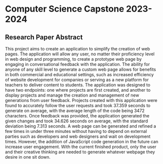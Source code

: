 # Computer Science Capstone 2023-2024

<h2>Research Paper Abstract</h2>
This project aims to create an application to simplify the creation of web pages.  The application will allow any user, no matter their proficiency level in web design and programming, to create a prototype web page by engaging in conversational feedback with the application.  The ability for anyone of any skill level to generate a custom web page allows for benefits in both commercial and educational settings, such as increased efficiency of website development for companies or serving as a new platform for teachers to deliver content to students.  The application was designed to have two endpoints: one where projects are first created, and another to display projects and manage the creation and management of new generations from user feedback.  Projects created with this application were found to accurately follow the user requests and took 37.359 seconds to generate on average, with the average length of the code being 3472 characters.  Once feedback was provided, the application generated the given changes and took 34.626 seconds on average, with the standard deviation being 7.313 seconds.  A web page can be generated and refined a few times in under three minutes without having to depend on external parties such as developers and web designers and wait on development times.  However, the addition of JavaScript code generation in the future can increase user engagement.  With the current finished product, only the user and their creative thinking are needed to generate whatever webpage they desire in one sit down.